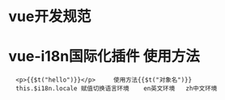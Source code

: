 # vue开发规范
[连接]: https://juejin.im/post/5ada9b586fb9a07aaf34c746


#  vue-i18n国际化插件 使用方法

      <p>{{$t("hello")}}</p>     使用方法{{$t("对象名")}}
      this.$i18n.locale 赋值切换语言环境    en英文环境   zh中文环境
